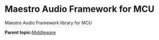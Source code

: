 # Maestro Audio Framework for MCU

Maestro Audio Framework library for MCU

**Parent topic:**[Middleware](../topics/applicable_for_productrt1050_or_productrt1010_or_p.md)

